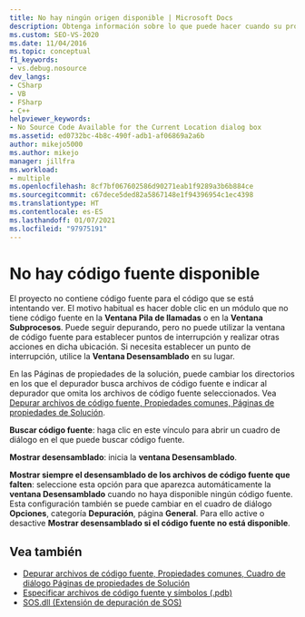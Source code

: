 ```yaml
---
title: No hay ningún origen disponible | Microsoft Docs
description: Obtenga información sobre lo que puede hacer cuando su proyecto no tiene código fuente para el código que quiere ver.
ms.custom: SEO-VS-2020
ms.date: 11/04/2016
ms.topic: conceptual
f1_keywords:
- vs.debug.nosource
dev_langs:
- CSharp
- VB
- FSharp
- C++
helpviewer_keywords:
- No Source Code Available for the Current Location dialog box
ms.assetid: ed0732bc-4b8c-490f-adb1-af06869a2a6b
author: mikejo5000
ms.author: mikejo
manager: jillfra
ms.workload:
- multiple
ms.openlocfilehash: 8cf7bf067602586d90271eab1f9289a3b6b884ce
ms.sourcegitcommit: c67dece5ded82a5867148e1f94396954c1ec4398
ms.translationtype: HT
ms.contentlocale: es-ES
ms.lasthandoff: 01/07/2021
ms.locfileid: "97975191"
---
```

# <a name="no-source-available"></a>No hay código fuente disponible
El proyecto no contiene código fuente para el código que se está intentando ver. El motivo habitual es hacer doble clic en un módulo que no tiene código fuente en la **Ventana Pila de llamadas** o en la **Ventana Subprocesos**. Puede seguir depurando, pero no puede utilizar la ventana de código fuente para establecer puntos de interrupción y realizar otras acciones en dicha ubicación. Si necesita establecer un punto de interrupción, utilice la **Ventana Desensamblado** en su lugar.

 En las Páginas de propiedades de la solución, puede cambiar los directorios en los que el depurador busca archivos de código fuente e indicar al depurador que omita los archivos de código fuente seleccionados. Vea [Depurar archivos de código fuente, Propiedades comunes, Páginas de propiedades de Solución](../debugger/debug-source-files-common-properties-solution-property-pages-dialog-box.md).

 **Buscar código fuente**: haga clic en este vínculo para abrir un cuadro de diálogo en el que puede buscar código fuente.

 **Mostrar desensamblado**: inicia la **ventana Desensamblado**.

 **Mostrar siempre el desensamblado de los archivos de código fuente que falten**: seleccione esta opción para que aparezca automáticamente la **ventana Desensamblado** cuando no haya disponible ningún código fuente. Esta configuración también se puede cambiar en el cuadro de diálogo **Opciones**, categoría **Depuración**, página **General**. Para ello active o desactive **Mostrar desensamblado si el código fuente no está disponible**.

## <a name="see-also"></a>Vea también
- [Depurar archivos de código fuente, Propiedades comunes, Cuadro de diálogo Páginas de propiedades de Solución](../debugger/debug-source-files-common-properties-solution-property-pages-dialog-box.md)
- [Especificar archivos de código fuente y símbolos (.pdb)](../debugger/specify-symbol-dot-pdb-and-source-files-in-the-visual-studio-debugger.md)
- [SOS.dll (Extensión de depuración de SOS)](/dotnet/framework/tools/sos-dll-sos-debugging-extension)